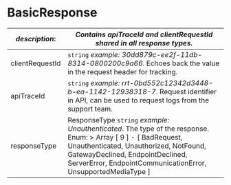 
# BasicResponse

| *description*:   | *Contains apiTraceId and clientRequestId shared in all response types.*|
|----|----|
| clientRequestId |    ``` string ```   *example: 30dd879c-ee2f-11db-8314-0800200c9a66*. Echoes back the value in the request header for tracking.|
| apiTraceId |    ``` string ```   *example: rrt-0bd552c12342d3448-b-ea-1142-12938318-7*. Request identifier in API, can be used to request logs from the support team.|
| responseType | ResponseType   ``` string ```   *example: Unauthenticated*. The type of the response. Enum:    > Array [ 9 ] - [ BadRequest, Unauthenticated, Unauthorized, NotFound, GatewayDeclined, EndpointDeclined, ServerError, EndpointCommunicationError, UnsupportedMediaType ]|


